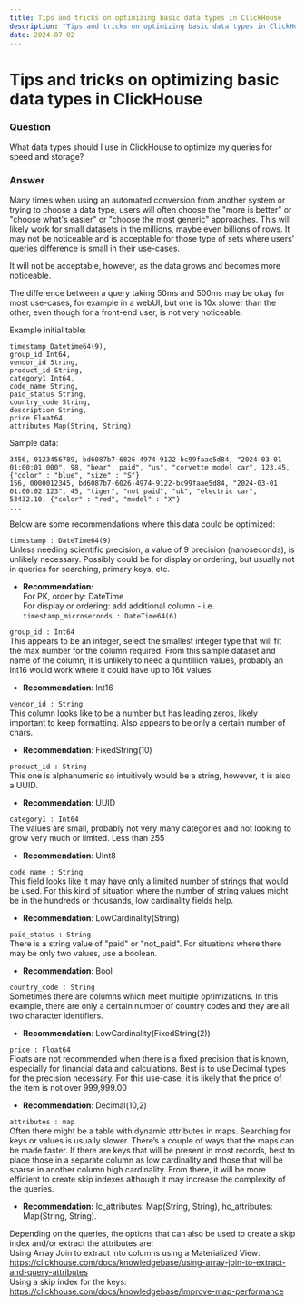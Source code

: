 ```yaml
---
title: Tips and tricks on optimizing basic data types in ClickHouse
description: "Tips and tricks on optimizing basic data types in ClickHouse"
date: 2024-07-02
---
```


# Tips and tricks on optimizing basic data types in ClickHouse

### Question

What data types should I use in ClickHouse to optimize my queries for speed and storage?

### Answer

Many times when using an automated conversion from another system or trying to choose a data type, users will often choose the "more is better" or "choose what's easier" or "choose the most generic" approaches.  This will likely work for small datasets in the millions, maybe even billions of rows.  It may not be noticeable and is acceptable for those type of sets where users' queries difference is small in their use-cases.

It will not be acceptable, however, as the data grows and becomes more noticeable.

The difference between a query taking 50ms and 500ms may be okay for most use-cases, for example in a webUI, but one is 10x slower than the other, even though for a front-end user, is not very noticeable. 

Example initial table:
```
timestamp Datetime64(9),
group_id Int64,
vendor_id String,
product_id String,
category1 Int64,
code_name String,
paid_status String,
country_code String,
description String,
price Float64,
attributes Map(String, String)
```

Sample data:
```
3456, 0123456789, bd6087b7-6026-4974-9122-bc99faae5d84, "2024-03-01 01:00:01.000", 98, "bear", paid", "us", "corvette model car", 123.45, {"color" : "blue", "size" : "S"}
156, 0000012345, bd6087b7-6026-4974-9122-bc99faae5d84, "2024-03-01 01:00:02:123", 45, "tiger", "not paid", "uk", "electric car", 53432.10, {"color" : "red", "model" : "X"} 
...
```

Below are some recommendations where this data could be optimized:

`timestamp : DateTime64(9)`  
Unless needing scientific precision, a value of 9 precision (nanoseconds), is unlikely necessary. Possibly could be for display or ordering, but usually not in queries for searching, primary keys, etc.
+ **Recommendation:**  
For PK, order by:  DateTime  
For display or ordering: add additional column - i.e. `timestamp_microseconds : DateTime64(6)`  

`group_id : Int64`  
This appears to be an integer, select the smallest integer type that will fit the max number for the column required.  From this sample dataset and name of the column, it is unlikely to need a quintillion values, probably an Int16 would work where it could have up to 16k values.
- **Recommendation**: Int16

`vendor_id : String`  
This column looks like to be a number but has leading zeros, likely important to keep formatting. Also appears to be only a certain number of chars.
- **Recommendation**: FixedString(10)

`product_id : String`  
This one is alphanumeric so intuitively would be a string, however, it is also a UUID. 
- **Recommendation**: UUID

`category1 : Int64`  
The values are small, probably not very many categories and not looking to grow very much or limited. Less than 255
- **Recommendation**: UInt8

`code_name : String`  
This field looks like it may have only a limited number of strings that would be used.
For this kind of situation where the number of string values might be in the hundreds or thousands, low cardinality fields help.
- **Recommendation**: LowCardinality(String)

`paid_status : String`  
There is a string value of "paid" or "not_paid". For situations where there may be only two values, use a boolean.
- **Recommendation**: Bool

`country_code : String`  
Sometimes there are columns which meet multiple optimizations. In this example, there are only a certain number of country codes and they are all two character identifiers.
- **Recommendation**: LowCardinality(FixedString(2))

`price : Float64`  
Floats are not recommended when there is a fixed precision that is known, especially for financial data and calculations. Best is to use Decimal types for the precision necessary. For this use-case, it is likely that the price of the item is not over 999,999.00
- **Recommendation**: Decimal(10,2)

`attributes : map`  
Often there might be a table with dynamic attributes in maps. Searching for keys or values is usually slower. There’s a couple of ways that the maps can be made faster. If there are keys that will be present in most records, best to place those in a separate column as low cardinality and those that will be sparse in another column high cardinality. From there, it will be more efficient to create skip indexes although it may increase the complexity of the queries.
- **Recommendation:** lc_attributes: Map(String, String), hc_attributes: Map(String, String).  

Depending on the queries, the options that can also be used to create a skip index and/or extract the attributes are:  
Using Array Join to extract into columns using a Materialized View:
https://clickhouse.com/docs/knowledgebase/using-array-join-to-extract-and-query-attributes  
Using a skip index for the keys:
https://clickhouse.com/docs/knowledgebase/improve-map-performance